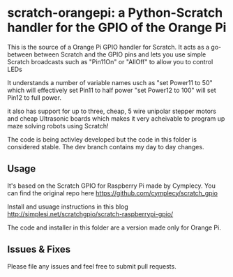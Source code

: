 # scratch-orangepi: a Python-Scratch handler for the GPIO of the Orange Pi

This is the source of a Orange Pi GPIO handler for Scratch.
It acts as a go-between between Scratch and the GPIO pins and lets you use simple Scratch broadcasts such as "Pin11On"
or "AllOff" to allow you to control LEDs

It understands a number of variable names usch as "set Power11 to 50" which will effectively set Pin11
to half power "set Power12 to 100" will set Pin12 to full power.

it also has support for up to three, cheap, 5 wire unipolar stepper motors and cheap Ultrasonic boards which makes it
very acheivable to program up maze solving robots using Scratch!

The code is being activley developed but the code in this folder is considered stable.  The dev branch contains my day to day
changes.


## Usage
It's based on the Scratch GPIO for Raspberry Pi made by Cymplecy. 
You can find the original repo here https://github.com/cymplecy/scratch_gpio

Install and usuage instructions in this blog http://simplesi.net/scratchgpio/scratch-raspberrypi-gpio/

The code and installer in this folder are a version made only for Orange Pi.


## Issues & Fixes

Please file any issues and feel free to submit pull requests.

